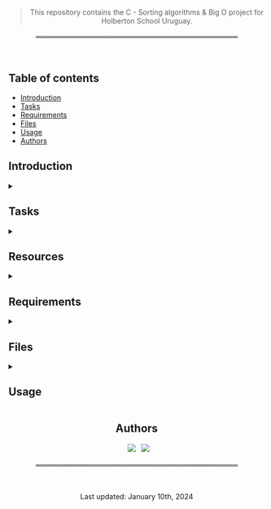 <div align="center">

<h1>  </h1>

> This repository contains the C - Sorting algorithms & Big O project for Holberton School Uruguay.

</div>

<div align="center">

════════════════════════════════════════

</div>

<br>

## Table of contents
* [Introduction](#introduction)
* [Tasks](#tasks)
* [Requirements](#requirements)
* [Files](#files)
* [Usage](#usage)
* [Authors](#authors)

## Introduction


<details>
<summary><h2>Tasks</h2></summary>


</details>

<details>
<summary><h2>Resources</h2></summary>>


</details>

<details><summary><h2>Requirements</h2></summary>
<h3></h3>     

<h3></h3>


<h3>Compilation</h3>
* 
</details>

<details>
<summary><h2>Files</h2></summary>
        
## Files
|Files|
|---|
|[](#)|
|[](#)|
|[](#)|
|[](#)|
|[](#)|

<a name=""></a>

</details>

<details>
<summary><h2>Usage</h2></summary>
<h3></h3>
        
Installation

- Clone this repository in your terminal: `git clone ""`
- Go into the repository: `cd holbertonschool-sorting_algorithms`
- Compile: ``

<h3>Example</h3>


</details>

<div align="center">

## Authors
  
&ensp;[<img src="https://img.shields.io/badge/Nitsu47-%23121011.svg?style=for-the-badge&logo=github&logoColor=white">](https://github.com/Nitsu47)
&ensp;[<img src="https://img.shields.io/badge/Teby4-%23121011.svg?style=for-the-badge&logo=github&logoColor=white">](https://github.com/Teby4)
<br>

════════════════════════════════════════

<br>

Last updated: January 10th, 2024